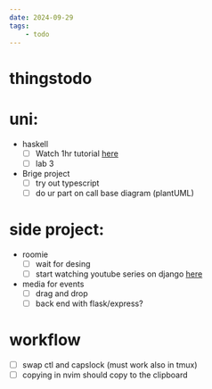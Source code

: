 ```yaml
---
date: 2024-09-29 
tags: 
    - todo
---
```


# thingstodo


# uni:
- haskell
    - [ ] Watch 1hr tutorial [here](https://youtu.be/02_H3LjqMr8?feature=shared) 
    - [ ] lab 3
- Brige project 
    - [ ] try out typescript
    - [ ] do ur part on call base diagram (plantUML)
    
# side project:
- roomie 
    - [ ] wait for desing
    - [ ] start watching youtube series on django [here](https://youtu.be/prnU12Sdcec?feature=shared) 
- media for events 
    - [ ] drag and drop
    - [ ] back end with flask/express?

# workflow
- [ ] swap ctl and capslock (must work also in tmux)
- [ ] copying in nvim should copy to the clipboard
